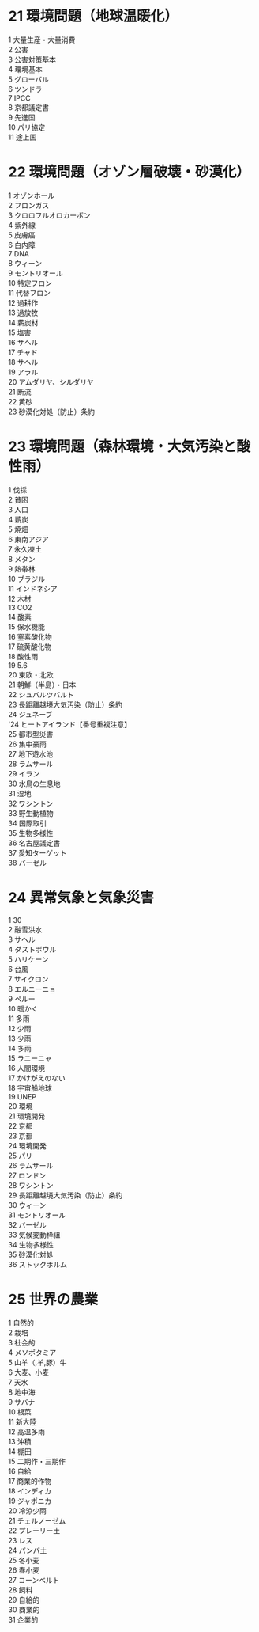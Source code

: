 # 21  環境問題（地球温暖化）
1    大量生産・大量消費  
2    公害  
3    公害対策基本  
4    環境基本  
5    グローバル  
6    ツンドラ  
7    IPCC  
8    京都議定書  
9    先進国  
10   パリ協定  
11   途上国  


# 22  環境問題（オゾン層破壊・砂漠化）
1    オゾンホール  
2    フロンガス  
3    クロロフルオロカーボン  
4    紫外線  
5    皮膚癌  
6    白内障  
7    DNA  
8    ウィーン  
9    モントリオール  
10   特定フロン  
11   代替フロン  
12   過耕作  
13   過放牧  
14   薪炭材  
15   塩害  
16   サヘル  
17   チャド  
18   サヘル  
19   アラル  
20   アムダリヤ、シルダリヤ  
21   断流  
22   黄砂  
23   砂漠化対処（防止）条約  


# 23  環境問題（森林環境・大気汚染と酸性雨）
1    伐採  
2    貧困  
3    人口  
4    薪炭  
5    焼畑  
6    東南アジア  
7    永久凍土  
8    メタン  
9    熱帯林  
10   ブラジル  
11   インドネシア  
12   木材  
13   CO2  
14   酸素  
15   保水機能  
16   窒素酸化物  
17   硫黄酸化物  
18   酸性雨  
19   5.6  
20   東欧・北欧  
21   朝鮮（半島）・日本  
22   シュバルツバルト  
23   長距離越境大気汚染（防止）条約  
24   ジュネーブ  
'24  ヒートアイランド【番号重複注意】  
25   都市型災害  
26   集中豪雨  
27   地下遊水池  
28   ラムサール  
29   イラン  
30   水鳥の生息地  
31   湿地  
32   ワシントン  
33   野生動植物  
34   国際取引  
35   生物多様性  
36   名古屋議定書  
37   愛知ターゲット  
38   バーゼル  


# 24  異常気象と気象災害
1    30  
2    融雪洪水  
3    サヘル  
4    ダストボウル  
5    ハリケーン  
6    台風  
7    サイクロン  
8    エルニーニョ  
9    ペルー  
10   暖かく  
11   多雨  
12   少雨  
13   少雨  
14   多雨  
15   ラニーニャ  
16   人間環境  
17   かけがえのない  
18   宇宙船地球  
19   UNEP  
20   環境  
21   環境開発  
22   京都  
23   京都  
24   環境開発  
25   パリ  
26   ラムサール  
27   ロンドン  
28   ワシントン  
29   長距離越境大気汚染（防止）条約  
30   ウィーン  
31   モントリオール  
32   バーゼル  
33   気候変動枠組  
34   生物多様性  
35   砂漠化対処  
36   ストックホルム  


# 25  世界の農業
1    自然的  
2    栽培  
3    社会的  
4    メソポタミア  
5    山羊（,羊,豚）牛  
6    大麦、小麦  
7    天水  
8    地中海  
9    サバナ  
10   根菜  
11   新大陸  
12   高温多雨  
13   沖積  
14   棚田  
15   二期作・三期作  
16   自給  
17   商業的作物  
18   インディカ  
19   ジャポニカ  
20   冷涼少雨  
21   チェルノーゼム  
22   プレーリー土  
23   レス  
24   パンパ土  
25   冬小麦  
26   春小麦  
27   コーンベルト  
28   飼料  
29   自給的  
30   商業的  
31   企業的  
